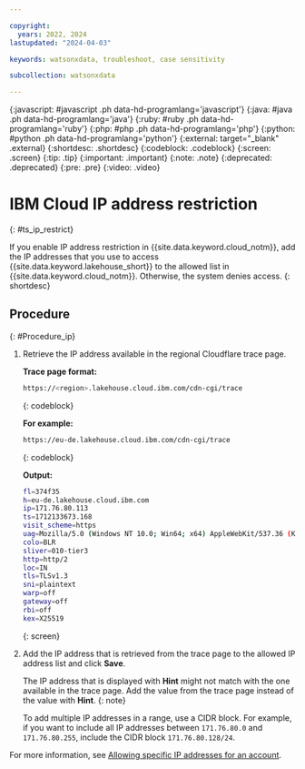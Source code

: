 ```yaml
---

copyright:
  years: 2022, 2024
lastupdated: "2024-04-03"

keywords: watsonxdata, troubleshoot, case sensitivity

subcollection: watsonxdata

---
```


{:javascript: #javascript .ph data-hd-programlang='javascript'}
{:java: #java .ph data-hd-programlang='java'}
{:ruby: #ruby .ph data-hd-programlang='ruby'}
{:php: #php .ph data-hd-programlang='php'}
{:python: #python .ph data-hd-programlang='python'}
{:external: target="_blank" .external}
{:shortdesc: .shortdesc}
{:codeblock: .codeblock}
{:screen: .screen}
{:tip: .tip}
{:important: .important}
{:note: .note}
{:deprecated: .deprecated}
{:pre: .pre}
{:video: .video}

# IBM Cloud IP address restriction
{: #ts_ip_restrict}

If you enable IP address restriction in {{site.data.keyword.cloud_notm}}, add the IP addresses that you use to access {{site.data.keyword.lakehouse_short}} to the allowed list in {{site.data.keyword.cloud_notm}}. Otherwise, the system denies access.
{: shortdesc}

## Procedure
{: #Procedure_ip}

1. Retrieve the IP address available in the regional Cloudflare trace page.

   **Trace page format:**

   ```bash
   https://<region>.lakehouse.cloud.ibm.com/cdn-cgi/trace
   ```
   {: codeblock}

   **For example:**

   ```bash
   https://eu-de.lakehouse.cloud.ibm.com/cdn-cgi/trace
   ```
   {: codeblock}

   **Output:**

   ```bash
   fl=374f35
   h=eu-de.lakehouse.cloud.ibm.com
   ip=171.76.80.113
   ts=1712133673.168
   visit_scheme=https
   uag=Mozilla/5.0 (Windows NT 10.0; Win64; x64) AppleWebKit/537.36 (KHTML, like Gecko) Chrome/123.0.0.0 Safari/537.36
   colo=BLR
   sliver=010-tier3
   http=http/2
   loc=IN
   tls=TLSv1.3
   sni=plaintext
   warp=off
   gateway=off
   rbi=off
   kex=X25519
   ```
   {: screen}

1. Add the IP address that is retrieved from the trace page to the allowed IP address list and click **Save**.

   The IP address that is displayed with **Hint** might not match with the one available in the trace page. Add the value from the trace page instead of the value with **Hint**.
   {: note}

   To add multiple IP addresses in a range, use a CIDR block. For example, if you want to include all IP addresses between `171.76.80.0` and `171.76.80.255`, include the CIDR block `171.76.80.128/24`.

For more information, see [Allowing specific IP addresses for an account](https://cloud.ibm.com/docs/account?topic=account-ips&interface=ui#ips_account).
